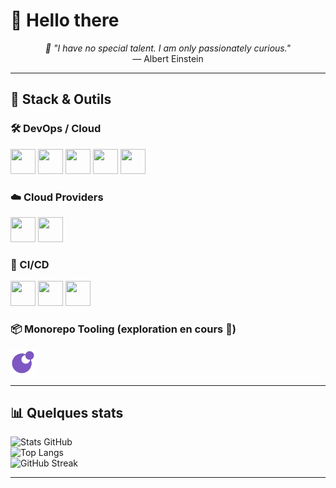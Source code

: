 # 👋 Hello there

<p align="center">
  <em>💬 "I have no special talent. I am only passionately curious."</em>  
  <br>
  — Albert Einstein
</p>

---

## 🚀 Stack & Outils
### 🛠️ DevOps / Cloud
<p align="left">
  <img src="https://cdn.jsdelivr.net/gh/devicons/devicon/icons/docker/docker-original.svg" width="40" height="40"/> 
  <img src="https://cdn.jsdelivr.net/gh/devicons/devicon/icons/kubernetes/kubernetes-plain.svg" width="40" height="40"/> 
  <img src="https://cdn.jsdelivr.net/gh/devicons/devicon/icons/terraform/terraform-original.svg" width="40" height="40"/> 
  <img src="https://cdn.jsdelivr.net/gh/devicons/devicon/icons/ansible/ansible-original.svg" width="40" height="40"/> 
  <img src="https://cdn.jsdelivr.net/gh/devicons/devicon/icons/traefikproxy/traefikproxy-original.svg" width="40" height="40"/> 

</p>


### ☁️ Cloud Providers
<p align="left">
  <img src="https://cdn.jsdelivr.net/gh/devicons/devicon/icons/amazonwebservices/amazonwebservices-original-wordmark.svg" width="40" height="40"/>
  <img src="https://cdn.jsdelivr.net/gh/devicons/devicon/icons/googlecloud/googlecloud-original.svg" width="40" height="40"/>

### 🔄 CI/CD
<p align="left">
  <img src="https://cdn.jsdelivr.net/gh/devicons/devicon/icons/github/github-original.svg" width="40" height="40"/>
  <img src="https://cdn.jsdelivr.net/gh/devicons/devicon/icons/gitlab/gitlab-original.svg" width="40" height="40"/>
  <img src="https://tekton.dev//favicons/favicon.ico" width="40" height="40"/>

</p>



### 📦 Monorepo Tooling (exploration en cours 🚧)
<p align="left">
  <img src="https://raw.githubusercontent.com/material-extensions/vscode-material-icon-theme/bd0b2f6e8b9f07ae50bb8aa4bdefa3172d24cf01/icons/moon.svg" width="40" height="40"/> <!-- ex: Moon -->
</p>

---

## 📊 Quelques stats
![Stats GitHub](https://github-readme-stats.vercel.app/api?username=Duc-LLR&show_icons=true&theme=tokyonight)  
![Top Langs](https://github-readme-stats.vercel.app/api/top-langs/?username=Duc-LLR&layout=compact&theme=tokyonight)  
![GitHub Streak](https://streak-stats.demolab.com?user=Duc-LLR&theme=tokyonight)

---

